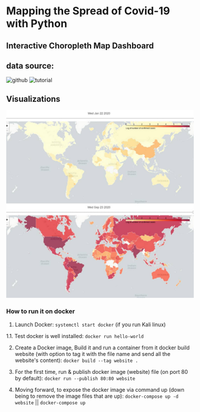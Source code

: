 # Mapping the Spread of Covid-19 with Python
## Interactive Choropleth Map Dashboard

## data source:
![github](https://github.com/CrazyDaffodils/Interactive-Choropleth-Map-Using-Python)
![tutorial](https://python-bloggers.com/2020/03/mapping-the-spread-of-covid-19-with-python)

## Visualizations
![dashboard map](website/img/choroplethmap.png)

### How to run it on docker
1. Launch Docker:
`systemctl start docker` (if you run Kali linux)

1.1. Test docker is well installed:
`docker run hello-world`

2. Create a Docker image, Build it and run a container from it
docker build website (with option to tag it with the file name and send all the website's content):
`docker build --tag website .`

3. For the first time, run & publish docker image (website) file (on port 80 by default):
`docker run --publish 80:80 website`

4. Moving forward, to expose the docker image via command up (down being to remove the image files that are up):
`docker-compose up -d website` ||
`docker-compose up`

